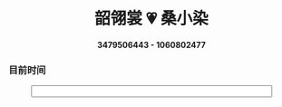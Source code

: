 # <center>韶翎裳 💗 桑小染</center>
#### <center>3479506443 - 1060802477</center>
### 目前时间
<center>
<html>

<head>
<meta http-equiv="Content-Type" content="text/html; charset=utf-8">
<title>现在时间</title>
<script type="text/javascript">
var attime;
function clock() {
var time = new Date();
attime = time.getHours() + ":" + time.getMinutes() + ":" + time.getSeconds() ;
document.getElementById("clock").value = attime;
            }
//          setInterval()计时器来显示动态时间。
            setInterval(clock,100);
        </script>
    </head>

<body>
<form>
<input type="text" id="clock" size="50" />
</form>       
</body>

</html>
</center>

